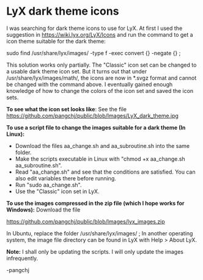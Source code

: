 # LyX dark theme icons

I was searching for dark theme icons to use for LyX. At first I used the suggestion in https://wiki.lyx.org/LyX/Icons and run the command to get a icon theme suitable for the dark theme:

sudo find /usr/share/lyx/images/ -type f -exec convert {} -negate {} ;

This solution works only partially. The "Classic" icon set can be changed to a usable dark theme icon set. But it turns out that under /usr/share/lyx/images/math/, the icons are now in *.svgz format and cannot be changed with the command above. I eventually gained enough knowledge of how to change the colors of the icon set and saved the icon sets.

**To see what the icon set looks like**: See the file https://github.com/pangchj/public/blob/Images/LyX_dark_theme.jpg

**To use a script file to change the images suitable for a dark theme (In Linux):** 
- Download the files aa_change.sh and aa_subroutine.sh into the same folder. 
- Make the scripts executable in Linux with "chmod +x aa_change.sh aa_subroutine.sh". 
- Read "aa_change.sh" and see that the conditions are satisfied. You can also edit variables there before running. 
- Run "sudo aa_change.sh".
- Use the "Classic" icon set in LyX.

**To use the images compressed in the zip file (which I hope works for Windows):** Download the file 

https://github.com/pangchj/public/blob/Images/lyx_images.zip

In Ubuntu, replace the folder /usr/share/lyx/images/ ; In another operating system, the image file directory can be found in LyX with Help > About LyX. 

**Note:** I shall only be updating the scripts. I will only update the images infrequently. 

-pangchj

